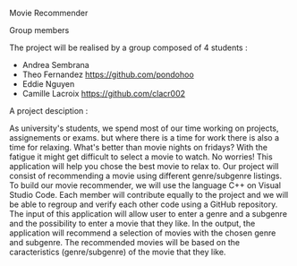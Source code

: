 Movie Recommender
 
 Group members
 
 The project will be realised by a group composed of 4 students :
 - Andrea Sembrana
 - Theo Fernandez https://github.com/pondohoo
 - Eddie Nguyen
 - Camille Lacroix https://github.com/clacr002
 
 A project desciption :
 
As university's students, we spend most of our time working on projects, assignements or exams. but where there is a time for work there is also a time for relaxing. What's better than movie nights on fridays? With the fatigue it might get difficult to select a movie to watch. No worries! This application will help you chose the best movie to relax to. Our project will consist of recommending a movie using different genre/subgenre listings.
To build our movie recommender, we will use the language C++ on Visual Studio Code. Each member will contribute equally to the project and we will be able to regroup and verify each other code using a GitHub repository. 
The input of this application will allow user to enter a genre and a subgenre and the possibility to enter a movie that they like. In the output, the application will recommend a selection of movies with the chosen genre and subgenre. The recommended movies will be based on the caracteristics (genre/subgenre) of the movie that they like.

 
